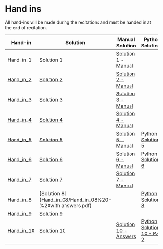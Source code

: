 # Hand ins

All hand-ins will be made during the recitations and must be handed in at the end of recitation.

| Hand-in          | Solution        | Manual Solution         | Python Solutions            |
|------------------|-----------------|-------------------------|-----------------------------|
| [Hand_in_1](Hand_in_01/MSE_Hand_in_1.pdf)    | [Solution 1](Hand_in_01/MSE_Hand_in_1-%20solution.pdf)  | [Solution 1 - Manual](Hand_in_01/Løsning_Aflevering1.pdf) |  |
| [Hand_in_2](Hand_in_02/MSE_Hand_in_2.pdf)    | [Solution 2](Hand_in_02/MSE_Hand_in_2_solutions.pdf)  | [Solution 2 - Manual](Hand_in_02/Løsning_aflevering2.pdf) |  |
| [Hand_in_3](Hand_in_03/Hand_in_03.pdf)    | [Solution 3](Hand_in_03/Hand_in_03_solution.pdf)  | [Solution 3 - Manual](Hand_in_03/Løsning_aflevering3.pdf) |  |
| [Hand_in_4](Hand_in_04/Hand_in_4.pdf)    | [Solution 4](Hand_in_04/hand_in_4_sol.pdf)  | [Solution 4 - Manual](Hand_in_04/Aflevering4_loesning.pdf) |  |
| [Hand_in_5](Hand_in_05/Hand_in_5.pdf)    | [Solution 5](Hand_in_05/Hand_in_5_sol.pdf)  | [Solution 5 - Manual](Hand_in_05/Afleveringmansol.pdf) | [Python Solution 5](https://github.com/RBrooksDK/MSE1/blob/main/Hand_ins/Hand_in_05/hand_in_5_py_sol.ipynb) |
| [Hand_in_6](Hand_in_06/Hand_in_6.pdf)    | [Solution 6](Hand_in_06/hand_in_6_sol.pdf)  | [Solution 6 - Manual](Hand_in_06/Aflevering6_loesning.pdf) | [Python Solution 6](https://github.com/RBrooksDK/MSE1/blob/main/Hand_ins/Hand_in_06/hand_in_06_py_sol.ipynb)       |
| [Hand_in_7](Hand_in_07/Hand_in_7.pdf)    | [Solution 7](Hand_in_07/hand_in_7_sol.pdf)  | [Solution 7 - Manual](Hand_in_07/Aflevering7_loesning.pdf) |        |
| [Hand_in_8](Hand_in_08/Hand_in_08.pdf)    | [Solution 8](Hand_in_08/Hand_in_08%20-%20with answers.pdf)  |  | [Python Solution 8](https://github.com/RBrooksDK/MSE1/blob/main/Hand_ins/Hand_in_08/Hand_in_8_solution.ipynb)       |
| [Hand_in_9](Hand_in_09/Hand_in_09.pdf)    | [Solution 9](Hand_in_09/Hand_in_09_with_answers.pdf)  | |    |
| [Hand_in_10](Hand_in_10/hand_in_10.pdf)   | [Solution 10](Hand_in_10/hand_in_10_sol.pdf) | [Solution 10 - Answers](Hand_in_10/hand_in_10_ans.pdf)| [Python Solution 10 - Part 2](https://github.com/RBrooksDK/MSE1/blob/main/Hand_ins/Hand_in_10/hand_in_10.ipynb)      |


